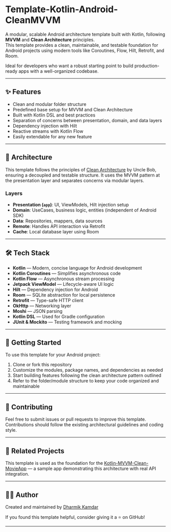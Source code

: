 # Template-Kotlin-Android-CleanMVVM

A modular, scalable Android architecture template built with Kotlin, following **MVVM** and **Clean Architecture** principles.  
This template provides a clean, maintainable, and testable foundation for Android projects using modern tools like Coroutines, Flow, Hilt, Retrofit, and Room.

Ideal for developers who want a robust starting point to build production-ready apps with a well-organized codebase.

---

## ✨ Features

- Clean and modular folder structure
- Predefined base setup for MVVM and Clean Architecture
- Built with Kotlin DSL and best practices
- Separation of concerns between presentation, domain, and data layers
- Dependency injection with Hilt
- Reactive streams with Kotlin Flow
- Easily extendable for any new feature

---

## 🧱 Architecture

This template follows the principles of [Clean Architecture](https://blog.cleancoder.com/uncle-bob/2012/08/13/The-Clean-Architecture.html) by Uncle Bob, ensuring a decoupled and testable structure. It uses the MVVM pattern at the presentation layer and separates concerns via modular layers.

### Layers

- **Presentation (`app`)**: UI, ViewModels, Hilt injection setup
- **Domain**: UseCases, business logic, entities (independent of Android SDK)
- **Data**: Repositories, mappers, data sources
- **Remote**: Handles API interaction via Retrofit
- **Cache**: Local database layer using Room

---

## 🛠️ Tech Stack

- **Kotlin** — Modern, concise language for Android development  
- **Kotlin Coroutines** — Simplifies asynchronous code  
- **Kotlin Flow** — Asynchronous stream processing  
- **Jetpack ViewModel** — Lifecycle-aware UI logic  
- **Hilt** — Dependency injection for Android  
- **Room** — SQLite abstraction for local persistence  
- **Retrofit** — Type-safe HTTP client  
- **OkHttp** — Networking layer  
- **Moshi** — JSON parsing  
- **Kotlin DSL** — Used for Gradle configuration  
- **JUnit & Mockito** — Testing framework and mocking

---


## 🚀 Getting Started

To use this template for your Android project:

1. Clone or fork this repository  
2. Customize the modules, package names, and dependencies as needed  
3. Start building features following the clean architecture pattern outlined  
4. Refer to the folder/module structure to keep your code organized and maintainable  

---

## 🤝 Contributing

Feel free to submit issues or pull requests to improve this template.  
Contributions should follow the existing architectural guidelines and coding style.

---

## 📌 Related Projects

This template is used as the foundation for the [Kotlin-MVVM-Clean-MovieApp](https://github.com/dharmik1992/Kotlin-MVVM-Clean-MovieApp) — a sample app demonstrating this architecture with real API integration.

---

## 👨‍💻 Author

Created and maintained by [Dharmik Kamdar](https://github.com/dharmik1992)

If you found this template helpful, consider giving it a ⭐️ on GitHub!

---
